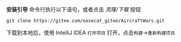 **安装引导**
命令行执行以下语句，或者点击 _克隆/下载_ 按钮
```
git clone https://gitee.com/easecat_gitee/AircraftWars.git
```
下载到本地后，使用 IntelliJ IDEA `打开项目` 打开，点击`构建`->`重新构建项目`